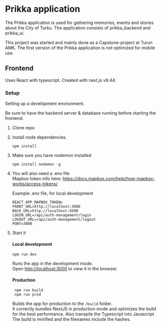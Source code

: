 # Prikka application
The Prikka application is used for gathering memories, events and stories about the City of Turku. The application consists of prikka_backend and prikka_ui.  

This project was started and mainly done as a Capstone-project at Turun AMK. The first version of the Prikka application is not optimized for mobile use.

## Frontend

Uses React with typescript. 
Created with next.js v9.44.

### Setup
Setting up a development environment.  

Be sure to have the backend server & database running before starting the frontend.

1. Clone repo

2. Install node dependencies.

    ```
    npm install
    ```

4. Make sure you have nodemon installed  
   ```
   npm install nodemon -g
   ```

5. You will also need a .env file   
    Mapbox token info here: https://docs.mapbox.com/help/how-mapbox-works/access-tokens/

    Example .env file, for local development
    ```
    REACT_APP_MAPBOX_TOKEN=
    FRONT_URL=http://localhost:3000
    BACK_URL=http://localhost:4500
    LOGIN_URL=/api/auth-management/login
    LOGOUT_URL=/api/auth-management/logout
    PORT=3000
    ```

6. Start it      
   
   #### Local development
   
   ```
   npm run dev
   ```
    Runs the app in the development mode.  
    Open [http://localhost:3000](http://localhost:3000) to view it in the browser.  

   #### Production
   ```
    npm run build
    npm run prod
   ```
    Builds the app for production to the `/build` folder.  
    It correctly bundles NextJS in production mode and optimizes the build for the best performance.
    Also transpile the Typescript into Javascript  
    The build is minified and the filenames include the hashes.
